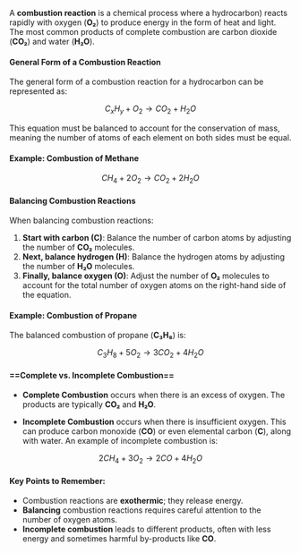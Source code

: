 
A **combustion reaction** is a chemical process where  a hydrocarbon) reacts rapidly with oxygen (**O₂**) to produce energy in the form of heat and light. The most common products of complete combustion are carbon dioxide (**CO₂**) and water (**H₂O**). 

#### General Form of a Combustion Reaction

The general form of a combustion reaction for a hydrocarbon can be represented as:

$$
C_xH_y + O_2 \rightarrow CO_2 + H_2O
$$

This equation must be balanced to account for the conservation of mass, meaning the number of atoms of each element on both sides must be equal.

#### Example: Combustion of Methane

$$
CH_4 + 2O_2 \rightarrow CO_2 + 2H_2O
$$
#### Balancing Combustion Reactions

When balancing combustion reactions:
1. **Start with carbon (C)**: Balance the number of carbon atoms by adjusting the number of **CO₂** molecules.
2. **Next, balance hydrogen (H)**: Balance the hydrogen atoms by adjusting the number of **H₂O** molecules.
3. **Finally, balance oxygen (O)**: Adjust the number of **O₂** molecules to account for the total number of oxygen atoms on the right-hand side of the equation.

#### Example: Combustion of Propane

The balanced combustion of propane (**C₃H₈**) is:

$$
C_3H_8 + 5O_2 \rightarrow 3CO_2 + 4H_2O
$$
#### ==Complete vs. Incomplete Combustion==

- **Complete Combustion** occurs when there is an excess of oxygen. The products are typically **CO₂** and **H₂O**.
  
- **Incomplete Combustion** occurs when there is insufficient oxygen. This can produce carbon monoxide (**CO**) or even elemental carbon (**C**), along with water. An example of incomplete combustion is:

$$
2CH_4 + 3O_2 \rightarrow 2CO + 4H_2O
$$

#### Key Points to Remember:
- Combustion reactions are **exothermic**; they release energy.
- **Balancing** combustion reactions requires careful attention to the number of oxygen atoms.
- **Incomplete combustion** leads to different products, often with less energy and sometimes harmful by-products like **CO**.
